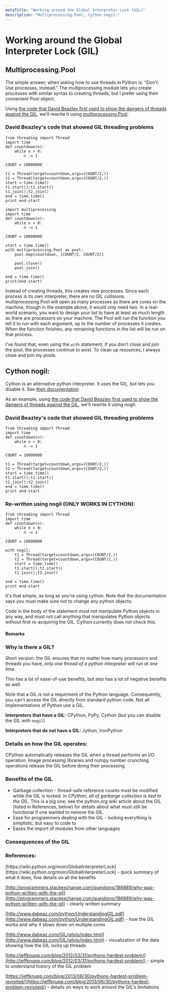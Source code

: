 ```yaml
---
metaTitle: "Working around the Global Interpreter Lock (GIL)"
description: "Multiprocessing.Pool, Cython nogil:"
---
```


# Working around the Global Interpreter Lock (GIL)



## Multiprocessing.Pool


The simple answer, when asking how to use threads in Python is: "Don't.  Use processes, instead."  The multiprocessing module lets you create processes with similar syntax to creating threads, but I prefer using their convenient Pool object.

Using [the code that David Beazley first used to show the dangers of threads against the GIL](http://www.dabeaz.com/GIL/gilvis/measure2.py), we'll rewrite it using [multiprocessing.Pool](https://docs.python.org/3/library/multiprocessing.html#using-a-pool-of-workers):

### David Beazley's code that showed GIL threading problems

```
from threading import Thread
import time
def countdown(n):
    while n > 0:
        n -= 1

COUNT = 10000000

t1 = Thread(target=countdown,args=(COUNT/2,))
t2 = Thread(target=countdown,args=(COUNT/2,))
start = time.time()
t1.start();t2.start()
t1.join();t2.join()
end = time.time()
print end-start

```

```
import multiprocessing
import time
def countdown(n):
    while n > 0:
        n -= 1

COUNT = 10000000

start = time.time()
with multiprocessing.Pool as pool:
    pool.map(countdown, [COUNT/2, COUNT/2])

    pool.close()
    pool.join()

end = time.time()
print(end-start)

```

Instead of creating threads, this creates new processes.  Since each process is its own interpreter, there are no GIL collisions.  multiprocessing.Pool will open as many processes as there are cores on the machine, though in the example above, it would only need two.  In a real-world scenario, you want to design your list to have at least as much length as there are processors on your machine.  The Pool will run the function you tell it to run with each argument, up to the number of processes it creates.  When the function finishes, any remaining functions in the list will be run on that process.

I've found that, even using the `with` statement, if you don't close and join the pool, the processes continue to exist.  To clean up resources, I always close and join my pools.



## Cython nogil:


Cython is an alternative python interpreter.  It uses the GIL, but lets you disable it.  See [their documentation](http://docs.cython.org/en/latest/src/userguide/external_C_code.html?highlight=nogil.html#acquiring-and-releasing-the-gil)

As an example, using [the code that David Beazley first used to show the dangers of threads against the GIL](http://www.dabeaz.com/GIL/gilvis/measure2.py), we'll rewrite it using nogil:

### David Beazley's code that showed GIL threading problems

```
from threading import Thread
import time
def countdown(n):
    while n > 0:
        n -= 1

COUNT = 10000000

t1 = Thread(target=countdown,args=(COUNT/2,))
t2 = Thread(target=countdown,args=(COUNT/2,))
start = time.time()
t1.start();t2.start()
t1.join();t2.join()
end = time.time()
print end-start

```

### Re-written using nogil (ONLY WORKS IN CYTHON):

```
from threading import Thread
import time
def countdown(n):
    while n > 0:
        n -= 1

COUNT = 10000000

with nogil:
    t1 = Thread(target=countdown,args=(COUNT/2,))
    t2 = Thread(target=countdown,args=(COUNT/2,))
    start = time.time()
    t1.start();t2.start()
    t1.join();t2.join()
    
end = time.time()
print end-start

```

It's that simple, as long as you're using cython.  Note that the documentation says you must make sure not to change any python objects:

> 
<p>Code in the body of the statement must not manipulate Python objects
in any way, and must not call anything that manipulates Python objects
without first re-acquiring the GIL. Cython currently does not check
this.</p>




#### Remarks


### Why is there a GIL?

Short version: the GIL ensures that no matter how many processors and threads you have, *only one thread of a python interpreter will run at one time.*

This has a lot of ease-of-use benefits, but also has a lot of negative benefits as well.

Note that a GIL is not a requirment of the Python language.  Consequently, you can't access the GIL directly from standard python code.  Not all implementations of Python use a GIL.

**Interpreters that have a GIL:** CPython, PyPy, Cython (but you can disable the GIL with `nogil`)

**Interpreters that do not have a GIL:** Jython, IronPython

### Details on how the GIL operates:


<p>CPython automatically releases the GIL when a thread performs an I/O operation.  Image processing libraries and numpy number crunching operations release the GIL before doing their processing.

### Benefits of the GIL

- Garbage collection - thread-safe reference counts must be modified while the GIL is locked.  *In CPython, all of garbarge collection is tied to the GIL.*  This is a big one; see the python.org wiki article about the GIL (listed in References, below) for details about what must still be functional if one wanted to remove the GIL.
- Ease for programmers dealing with the GIL - locking everything is simplistic, but easy to code to
- Eases the import of modules from other languages

### Consequences of the GIL


<a class="remarks-subsection-anchor" name="remarks-references:-4"></a>
<h3>References:</h3>
<p>[https://wiki.python.org/moin/GlobalInterpreterLock](https://wiki.python.org/moin/GlobalInterpreterLock) - quick summary of what it does, fine details on all the benefits

[http://programmers.stackexchange.com/questions/186889/why-was-python-written-with-the-gil](http://programmers.stackexchange.com/questions/186889/why-was-python-written-with-the-gil) - clearly written summary

[http://www.dabeaz.com/python/UnderstandingGIL.pdf](http://www.dabeaz.com/python/UnderstandingGIL.pdf) - how the GIL works and why it slows down on multiple cores

[http://www.dabeaz.com/GIL/gilvis/index.html](http://www.dabeaz.com/GIL/gilvis/index.html) - visualization of the data showing how the GIL locks up threads

[http://jeffknupp.com/blog/2012/03/31/pythons-hardest-problem/](http://jeffknupp.com/blog/2012/03/31/pythons-hardest-problem/) - simple to understand history of the  GIL problem

[https://jeffknupp.com/blog/2013/06/30/pythons-hardest-problem-revisited/](https://jeffknupp.com/blog/2013/06/30/pythons-hardest-problem-revisited/) - details on ways to work around the GIL's limitations

